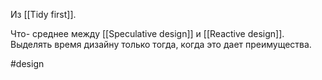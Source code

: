 Из [[Tidy first]].

Что- среднее между [[Speculative design]] и [[Reactive design]]. Выделять время дизайну только тогда, когда это дает преимущества. 

#design 